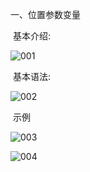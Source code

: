 一、位置参数变量

​	基本介绍:

![001](D:\Linux_Notes\Linux大数据定制(shell编程)\shell位置参数变量\001.png)

​	基本语法:

![002](D:\Linux_Notes\Linux大数据定制(shell编程)\shell位置参数变量\002.png)

​	示例

![003](D:\Linux_Notes\Linux大数据定制(shell编程)\shell位置参数变量\003.png)

![004](D:\Linux_Notes\Linux大数据定制(shell编程)\shell位置参数变量\004.png)